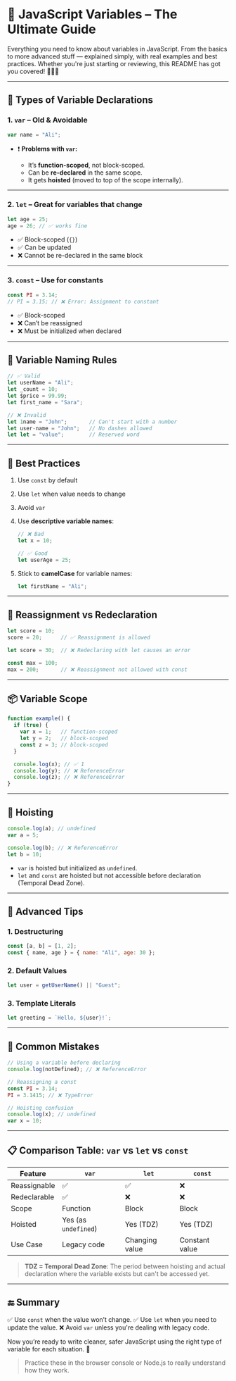 
# 🚀 JavaScript Variables – The Ultimate Guide

Everything you need to know about variables in JavaScript. From the basics to more advanced stuff — explained simply, with real examples and best practices. Whether you're just starting or reviewing, this README has got you covered! 👨‍💻✨

---

## 🔹 Types of Variable Declarations

### 1. `var` – Old & Avoidable

```js
var name = "Ali";
```

* ❗ **Problems with `var`:**

  * It’s **function-scoped**, not block-scoped.
  * Can be **re-declared** in the same scope.
  * It gets **hoisted** (moved to top of the scope internally).

---

### 2. `let` – Great for variables that change

```js
let age = 25;
age = 26; // ✅ works fine
```

* ✅ Block-scoped (`{}`)
* ✅ Can be updated
* ❌ Cannot be re-declared in the same block

---

### 3. `const` – Use for constants

```js
const PI = 3.14;
// PI = 3.15; // ❌ Error: Assignment to constant
```

* ✅ Block-scoped
* ❌ Can’t be reassigned
* ❌ Must be initialized when declared

---

## 📌 Variable Naming Rules

```js
// ✅ Valid
let userName = "Ali";
let _count = 10;
let $price = 99.99;
let first_name = "Sara";

// ❌ Invalid
let 1name = "John";       // Can't start with a number
let user-name = "John";   // No dashes allowed
let let = "value";        // Reserved word
```

---

## 🌟 Best Practices

1. Use `const` by default

2. Use `let` when value needs to change

3. Avoid `var`

4. Use **descriptive variable names**:

   ```js
   // ❌ Bad
   let x = 10;

   // ✅ Good
   let userAge = 25;
   ```

5. Stick to **camelCase** for variable names:

   ```js
   let firstName = "Ali";
   ```

---

## 🔁 Reassignment vs Redeclaration

```js
let score = 10;
score = 20;      // ✅ Reassignment is allowed

let score = 30;  // ❌ Redeclaring with let causes an error

const max = 100;
max = 200;       // ❌ Reassignment not allowed with const
```

---

## 📦 Variable Scope

```js
function example() {
  if (true) {
    var x = 1;   // function-scoped
    let y = 2;   // block-scoped
    const z = 3; // block-scoped
  }

  console.log(x); // ✅ 1
  console.log(y); // ❌ ReferenceError
  console.log(z); // ❌ ReferenceError
}
```

---

## 🔄 Hoisting

```js
console.log(a); // undefined
var a = 5;

console.log(b); // ❌ ReferenceError
let b = 10;
```

* `var` is hoisted but initialized as `undefined`.
* `let` and `const` are hoisted but not accessible before declaration (Temporal Dead Zone).

---

## 🧠 Advanced Tips

### 1. **Destructuring**

```js
const [a, b] = [1, 2];
const { name, age } = { name: "Ali", age: 30 };
```

### 2. **Default Values**

```js
let user = getUserName() || "Guest";
```

### 3. **Template Literals**

```js
let greeting = `Hello, ${user}!`;
```

---

## 🚨 Common Mistakes

```js
// Using a variable before declaring
console.log(notDefined); // ❌ ReferenceError

// Reassigning a const
const PI = 3.14;
PI = 3.1415; // ❌ TypeError

// Hoisting confusion
console.log(x); // undefined
var x = 10;
```

---

## 📋 Comparison Table: `var` vs `let` vs `const`

| Feature      | `var`                | `let`          | `const`        |
| ------------ | -------------------- | -------------- | -------------- |
| Reassignable | ✅                    | ✅              | ❌              |
| Redeclarable | ✅                    | ❌              | ❌              |
| Scope        | Function             | Block          | Block          |
| Hoisted      | Yes (as `undefined`) | Yes (TDZ)      | Yes (TDZ)      |
| Use Case     | Legacy code          | Changing value | Constant value |

> **TDZ = Temporal Dead Zone**: The period between hoisting and actual declaration where the variable exists but can't be accessed yet.

---

## 🔚 Summary

✅ Use `const` when the value won’t change.
✅ Use `let` when you need to update the value.
❌ Avoid `var` unless you're dealing with legacy code.

Now you’re ready to write cleaner, safer JavaScript using the right type of variable for each situation. 🚀

> Practice these in the browser console or Node.js to really understand how they work.
